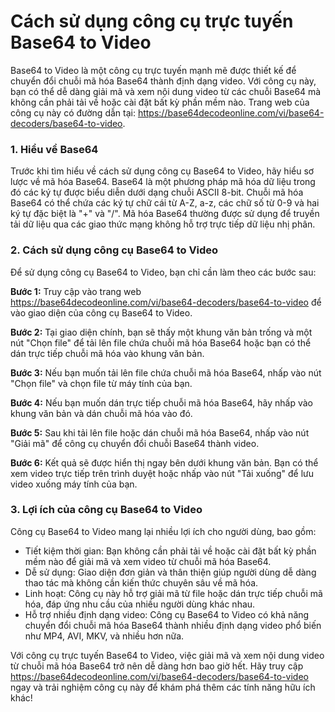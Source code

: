 Cách sử dụng công cụ trực tuyến Base64 to Video
===============================================

Base64 to Video là một công cụ trực tuyến mạnh mẽ được thiết kế để chuyển đổi chuỗi mã hóa Base64 thành định dạng video. Với công cụ này, bạn có thể dễ dàng giải mã và xem nội dung video từ các chuỗi Base64 mà không cần phải tải về hoặc cài đặt bất kỳ phần mềm nào. Trang web của công cụ này có đường dẫn tại: <https://base64decodeonline.com/vi/base64-decoders/base64-to-video>.

### 1. Hiểu về Base64

Trước khi tìm hiểu về cách sử dụng công cụ Base64 to Video, hãy hiểu sơ lược về mã hóa Base64. Base64 là một phương pháp mã hóa dữ liệu trong đó các ký tự được biểu diễn dưới dạng chuỗi ASCII 8-bit. Chuỗi mã hóa Base64 có thể chứa các ký tự chữ cái từ A-Z, a-z, các chữ số từ 0-9 và hai ký tự đặc biệt là "+" và "/". Mã hóa Base64 thường được sử dụng để truyền tải dữ liệu qua các giao thức mạng không hỗ trợ trực tiếp dữ liệu nhị phân.

### 2. Cách sử dụng công cụ Base64 to Video

Để sử dụng công cụ Base64 to Video, bạn chỉ cần làm theo các bước sau:

**Bước 1:** Truy cập vào trang web <https://base64decodeonline.com/vi/base64-decoders/base64-to-video> để vào giao diện của công cụ Base64 to Video.

**Bước 2:** Tại giao diện chính, bạn sẽ thấy một khung văn bản trống và một nút "Chọn file" để tải lên file chứa chuỗi mã hóa Base64 hoặc bạn có thể dán trực tiếp chuỗi mã hóa vào khung văn bản.

**Bước 3:** Nếu bạn muốn tải lên file chứa chuỗi mã hóa Base64, nhấp vào nút "Chọn file" và chọn file từ máy tính của bạn.

**Bước 4:** Nếu bạn muốn dán trực tiếp chuỗi mã hóa Base64, hãy nhấp vào khung văn bản và dán chuỗi mã hóa vào đó.

**Bước 5:** Sau khi tải lên file hoặc dán chuỗi mã hóa Base64, nhấp vào nút "Giải mã" để công cụ chuyển đổi chuỗi Base64 thành video.

**Bước 6:** Kết quả sẽ được hiển thị ngay bên dưới khung văn bản. Bạn có thể xem video trực tiếp trên trình duyệt hoặc nhấp vào nút "Tải xuống" để lưu video xuống máy tính của bạn.

### 3. Lợi ích của công cụ Base64 to Video

Công cụ Base64 to Video mang lại nhiều lợi ích cho người dùng, bao gồm:

- Tiết kiệm thời gian: Bạn không cần phải tải về hoặc cài đặt bất kỳ phần mềm nào để giải mã và xem video từ chuỗi mã hóa Base64.
- Dễ sử dụng: Giao diện đơn giản và thân thiện giúp người dùng dễ dàng thao tác mà không cần kiến thức chuyên sâu về mã hóa.
- Linh hoạt: Công cụ này hỗ trợ giải mã từ file hoặc dán trực tiếp chuỗi mã hóa, đáp ứng nhu cầu của nhiều người dùng khác nhau.
- Hỗ trợ nhiều định dạng video: Công cụ Base64 to Video có khả năng chuyển đổi chuỗi mã hóa Base64 thành nhiều định dạng video phổ biến như MP4, AVI, MKV, và nhiều hơn nữa.

Với công cụ trực tuyến Base64 to Video, việc giải mã và xem nội dung video từ chuỗi mã hóa Base64 trở nên dễ dàng hơn bao giờ hết. Hãy truy cập <https://base64decodeonline.com/vi/base64-decoders/base64-to-video> ngay và trải nghiệm công cụ này để khám phá thêm các tính năng hữu ích khác!